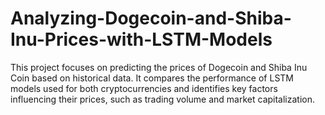 # Analyzing-Dogecoin-and-Shiba-Inu-Prices-with-LSTM-Models
This project focuses on predicting the prices of Dogecoin and Shiba Inu Coin based on historical data. It compares the performance of LSTM models used for both cryptocurrencies and identifies key factors influencing their prices, such as trading volume and market capitalization.
